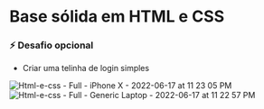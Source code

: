 # Base sólida em HTML e CSS

### ⚡ Desafio opcional

- Criar uma telinha de login simples

![Html-e-css - Full - iPhone X - 2022-06-17 at 11 23 05 PM](https://user-images.githubusercontent.com/99972177/174418960-c14611a3-9572-4794-b730-d334d6d75e9a.jpg)
![Html-e-css - Full - Generic Laptop - 2022-06-17 at 11 22 57 PM](https://user-images.githubusercontent.com/99972177/174418973-323f3399-efbb-4e9f-a3b0-28c69168b3ff.jpg)
